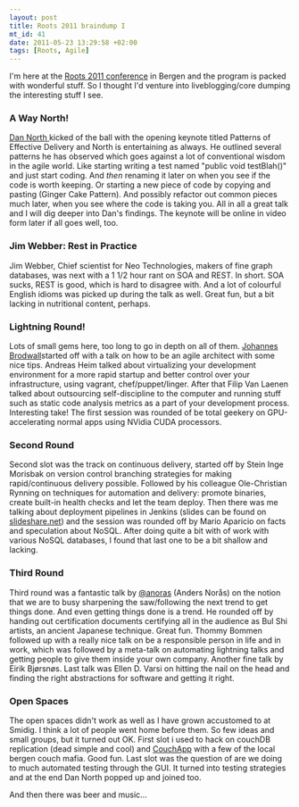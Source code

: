 ```yaml
--- 
layout: post
title: Roots 2011 braindump I
mt_id: 41
date: 2011-05-23 13:29:58 +02:00
tags: [Roots, Agile]
---
```

<p>I'm here at the <a href="http://rootsconf.no/">Roots 2011 conference</a> in Bergen and the program is packed with wonderful stuff. So I thought I'd venture into liveblogging/core dumping the interesting stuff I see.</p>

<h3>A Way North!</h3>
<p><a href="http://dannorth.net/">Dan North </a>kicked of the ball with the opening keynote titled Patterns of Effective Delivery and North is entertaining as always. He outlined several patterns he has observed which goes against a lot of conventional wisdom in the agile world. Like starting writing a test named "public void testBlah()" and just start coding. And <i>then</i>&nbsp;renaming it later on when you see if the code is worth keeping. Or starting a new piece of code by copying and pasting (Ginger Cake Pattern). And possibly refactor out common pieces much later, when you see where the code is taking you. All in all a great talk and I will dig deeper into Dan's findings. The keynote will be online in video form later if all goes well, too.&nbsp;
</p>

<h3>Jim Webber: Rest in Practice</h3>
<p>Jim Webber, Chief scientist for Neo Technologies, makers of fine graph databases, was next with a 1 1/2 hour rant on SOA and REST. In short. SOA sucks, REST is good, which is hard to disagree with. And a lot of colourful English idioms was picked up during the talk as well. Great fun, but a bit lacking in nutritional content, perhaps.
</p>

<h3>Lightning Round!</h3>
<p>Lots of small gems here, too long to go in depth on all of them. <a href="http://johannesbrodwall.com/">Johannes Brodwall</a>started off with a talk on how to be an agile architect with some nice tips. Andreas Heim talked about virtualizing your development environment for a more rapid startup and better control over your infrastructure, using vagrant, chef/puppet/linger. After that Filip Van Laenen talked about outsourcing self-discipline to the computer and running stuff such as static code analysis metrics as a part of your development process. Interesting take! The first session was rounded of be total geekery on GPU-accelerating normal apps using NVidia CUDA processors.</p>

<h3>Second Round</h3>
<p>Second slot was the track on continuous delivery, started off by Stein Inge Morisbak on version control branching strategies for making rapid/continuous delivery possible. Followed by his colleague Ole-Christian Rynning on techniques for automation and delivery: promote binaries, create built-in health checks and let the team deploy. Then there was me talking about deployment pipelines in Jenkins (slides can be found on <a href="http://www.slideshare.net/knuthaug/cranking-ci-to-11-deployment-pipelines">slideshare.net</a>) and the session was rounded off by Mario Aparicio on facts and speculation about NoSQL. After doing quite a bit with of work with various NoSQL databases, I found that last one to be a bit shallow and lacking.</p>

<h3>Third Round</h3>
<p>Third round was a fantastic talk by <a href="https://twitter.com/anoras">@anoras</a> (Anders Nor&aring;s) on the notion that we are to busy sharpening the saw/following the next trend to get things done. And even getting things done is a trend. He rounded off by handing out certification documents certifying all in the audience as Bul Shi artists, an ancient Japanese technique. Great fun. Thommy Bommen followed up with a really nice talk on be a responsible person in life and in work, which was followed by a meta-talk on automating lightning talks and getting people to give them inside your own company. Another fine talk by Eirik Bj&oslash;rsn&oslash;s. Last talk was Ellen D. Varsi on hitting the nail on the head and finding the right abstractions for software and getting it right.</p>

<h3>Open Spaces</h3>

<p>The open spaces didn't work as well as I have grown accustomed to at Smidig. I think a lot of people went home before them. So few ideas and small groups, but it turned out OK. First slot i used to hack on couchDB replication (dead simple and cool) and <a href="http://couchapp.org/page/index">CouchApp</a> with a few of the local bergen couch mafia. Good fun. Last slot was the question of are we doing to much automated testing through the GUI. It turned into testing strategies and at the end Dan North popped up and joined too.</p>

<p>And then there was beer and music...</p>
 

